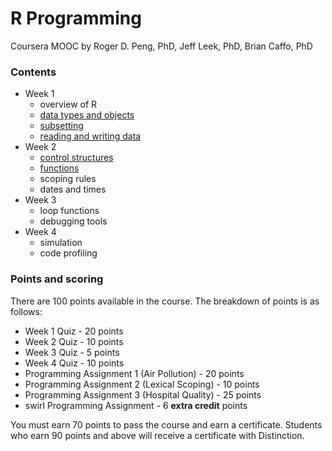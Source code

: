 R Programming
=============

Coursera MOOC by Roger D. Peng, PhD, Jeff Leek, PhD, Brian Caffo, PhD

### Contents
- Week 1
  - overview of R
  - [data types and objects](week1/data-types.md)
  - [subsetting](week1/subsetting.md)
  - [reading and writing data](week1/read-write.md)
- Week 2
  - [control structures](week2/control.md)
  - [functions](week2/functions.md)
  - scoping rules
  - dates and times
- Week 3
  - loop functions
  - debugging tools
- Week 4
  - simulation
  - code profiling
  
### Points and scoring

There are 100 points available in the course. The breakdown of points is as follows:

- Week 1 Quiz - 20 points
- Week 2 Quiz - 10 points
- Week 3 Quiz - 5 points
- Week 4 Quiz - 10 points
- Programming Assignment 1 (Air Pollution) - 20 points
- Programming Assignment 2 (Lexical Scoping) - 10 points
- Programming Assignment 3 (Hospital Quality) - 25 points
- swirl Programming Assignment - 6 **extra credit** points

You must earn 70 points to pass the course and earn a certificate. Students who earn 90 points and above will receive a certificate with Distinction.
